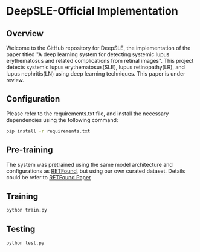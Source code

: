 # DeepSLE-Official Implementation

## Overview
Welcome to the GitHub repository for DeepSLE, the implementation of the paper titled "A deep learning system for detecting systemic lupus erythematosus and related complications from retinal images". This project detects systemic lupus erythematosus(SLE), lupus retinopathy(LR), and lupus nephritis(LN) using deep learning techniques. This paper is under review.

## Configuration
Please refer to the requirements.txt file, and install the necessary dependencies using the following command:
```bash
pip install -r requirements.txt
```
## Pre-training
The system was pretrained using the same model architecture and configurations as [RETFound](https://github.com/rmaphoh/RETFound_MAE), but using our own curated dataset. Details could be refer to [RETFound Paper](https://www.nature.com/articles/s41586-023-06555-x)

## Training 
```bash
python train.py
```

## Testing
```bash
python test.py
```
